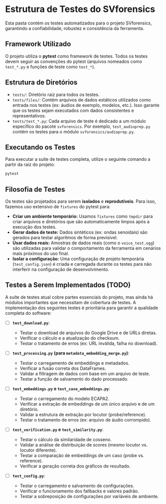 # Estrutura de Testes do SVforensics

Esta pasta contém os testes automatizados para o projeto SVforensics, garantindo a confiabilidade, robustez e consistência da ferramenta.

## Framework Utilizado

O projeto utiliza o **pytest** como framework de testes. Todos os testes devem seguir as convenções do pytest (arquivos nomeados como `test_*.py` e funções de teste como `test_*`).

## Estrutura de Diretórios

-   `tests/`: Diretório raiz para todos os testes.
-   `tests/files/`: Contém arquivos de dados estáticos utilizados como entrada nos testes (ex: áudios de exemplo, modelos, etc.). Isso garante que os testes sejam executados com dados consistentes e representativos.
-   `tests/test_*.py`: Cada arquivo de teste é dedicado a um módulo específico do pacote `svforensics`. Por exemplo, `test_audioprep.py` contém os testes para o módulo `svforensics/audioprep.py`.

## Executando os Testes

Para executar a suíte de testes completa, utilize o seguinte comando a partir da raiz do projeto:

```bash
pytest
```

## Filosofia de Testes

Os testes são projetados para serem **isolados** e **reprodutíveis**. Para isso, fazemos uso extensivo de `fixtures` do pytest para:
-   **Criar um ambiente temporário:** Usamos `fixtures` como `tmpdir` para criar arquivos e diretórios que são automaticamente limpos após a execução dos testes.
-   **Gerar dados de teste:** Dados sintéticos (ex: ondas senoidais) são gerados para testar algoritmos de forma previsível.
-   **Usar dados reais:** Amostras de dados reais (como o `voice_test.ogg`) são utilizadas para validar o comportamento da ferramenta em cenários mais próximos do uso final.
-   **Isolar a configuração:** Uma configuração de projeto temporária (`test_config.json`) é criada e carregada durante os testes para não interferir na configuração de desenvolvimento.

## Testes a Serem Implementados (TODO)

A suíte de testes atual cobre partes essenciais do projeto, mas ainda há módulos importantes que necessitam de cobertura de testes. A implementação dos seguintes testes é prioritária para garantir a qualidade completa do software:

-   [ ] **`test_download.py`**:
    -   Testar o download de arquivos do Google Drive e de URLs diretas.
    -   Verificar o cálculo e a atualização do checksum.
    -   Testar o tratamento de erros (ex: URL inválida, falha no download).

-   [ ] **`test_processing.py` (para `metadata_embedding_merge.py`)**:
    -   Testar o carregamento de embeddings e metadados.
    -   Verificar a fusão correta dos DataFrames.
    -   Validar a filtragem de dados com base em um arquivo de teste.
    -   Testar a função de salvamento do dado processado.

-   [ ] **`test_embeddings.py` e `test_case_embeddings.py`**:
    -   Testar o carregamento do modelo ECAPA2.
    -   Verificar a extração de embeddings de um único arquivo e de um diretório.
    -   Validar a estrutura de extração por locutor (probe/reference).
    -   Testar o tratamento de erros (ex: arquivo de áudio corrompido).

-   [ ] **`test_verification.py` e `test_similarity.py`**:
    -   Testar o cálculo da similaridade de cosseno.
    -   Validar a análise de distribuição de scores (mesmo locutor vs. locutor diferente).
    -   Testar a comparação de embeddings de um caso (probe vs. reference).
    -   Verificar a geração correta dos gráficos de resultado.

-   [ ] **`test_config.py`**:
    -   Testar o carregamento e salvamento de configurações.
    -   Verificar o funcionamento dos fallbacks e valores padrão.
    -   Testar a sobreposição de configurações por variáveis de ambiente. 
